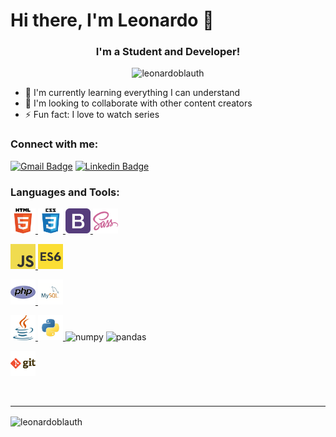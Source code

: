 # Hi there, I'm Leonardo 👋
<h3 align="center">I'm a Student and Developer!</h3>

<p align="center"> <img src="https://komarev.com/ghpvc/?username=leonardoblauth&label=Profile%20views&color=0e75b6&style=flat" alt="leonardoblauth" /> </p>

- 🌱 I'm currently learning everything I can understand
- 👯 I'm looking to collaborate with other content creators
- ⚡ Fun fact: I love to watch series

### Connect with me:
[![Gmail Badge](https://img.shields.io/badge/-Gmail-c14438?style=flat-square&logo=Gmail&logoColor=white&link=mailto:l.blauth00@gmail.com)](mailto:l.blauth00@gmail.com)           [![Linkedin Badge](https://img.shields.io/badge/-Linkedin-blue?style=flat-square&logo=Linkedin&logoColor=white&link=https://www.linkedin.com/in/leonardo-blauth-7b573a1ab)](https://www.linkedin.com/in/leonardo-blauth-7b573a1ab)

<h3 align="left">Languages and Tools:</h3>
<p align="left">
  <a href="https://www.w3.org/html/" target="_blank"> 
    <img src="https://raw.githubusercontent.com/github/explore/80688e429a7d4ef2fca1e82350fe8e3517d3494d/topics/html/html.png" alt="html5" width="40" height="40" /> 
  </a> 
  <a href="https://www.w3schools.com/css/" target="_blank"> 
    <img src="https://raw.githubusercontent.com/github/explore/80688e429a7d4ef2fca1e82350fe8e3517d3494d/topics/css/css.png" alt="css3" width="40" height="40" /> 
  </a>
  <a href="https://www.w3schools.com/bootstrap/" target="_blank"> 
    <img src="https://raw.githubusercontent.com/github/explore/80688e429a7d4ef2fca1e82350fe8e3517d3494d/topics/bootstrap/bootstrap.png" alt="bootstrap" width="40" height="40" />
  </a>
  <a href="https://www.w3schools.com/sass/" target="_blank"> 
    <img src="https://raw.githubusercontent.com/github/explore/80688e429a7d4ef2fca1e82350fe8e3517d3494d/topics/sass/sass.png" alt="sass" width="40" height="40" />
  </a>
</p>
<p align="left"> 
  <a href="https://www.w3schools.com/javascript/" target="_blank"> 
    <img src="https://raw.githubusercontent.com/github/explore/80688e429a7d4ef2fca1e82350fe8e3517d3494d/topics/javascript/javascript.png" alt="javascript" width="40" height="40" /> 
  </a>
  <a href="https://www.w3schools.com/es6/" target="_blank"> 
    <img src="https://raw.githubusercontent.com/github/explore/80688e429a7d4ef2fca1e82350fe8e3517d3494d/topics/es6/es6.png" alt="es6" width="40" height="40" />
  </a>
</p>
<p align="left"> 
  <a href="https://www.w3schools.com/php/" target="_blank"> 
    <img src="https://raw.githubusercontent.com/github/explore/ccc16358ac4530c6a69b1b80c7223cd2744dea83/topics/php/php.png" alt="php" width="40" height="40" /> 
  </a>
  <a href="https://www.w3schools.com/mysql/" target="_blank"> 
    <img src="https://raw.githubusercontent.com/github/explore/80688e429a7d4ef2fca1e82350fe8e3517d3494d/topics/mysql/mysql.png" alt="mysql" width="40" height="40" />
  </a>
</p>
<p align="left"> 
  <a href="https://www.java.com" target="_blank"> 
    <img src="https://raw.githubusercontent.com/github/explore/80688e429a7d4ef2fca1e82350fe8e3517d3494d/topics/java/java.png" alt="java" width="40" height="40" /> 
  </a>
  <a href="https://www.python.org" target="_blank"> 
    <img src="https://raw.githubusercontent.com/github/explore/80688e429a7d4ef2fca1e82350fe8e3517d3494d/topics/python/python.png" alt="python" width="40" height="40" /> 
  </a> 
  <img src="https://cdn.jsdelivr.net/npm/simple-icons@v3/icons/numpy.svg" alt="numpy" width="40" height="40" />
  <img src="https://cdn.jsdelivr.net/npm/simple-icons@v3/icons/pandas.svg" alt="pandas" width="40" height="40" />
</p>
<p align="left">
  <a href="https://www.w3schools.com/git/" target="_blank"> 
    <img src="https://raw.githubusercontent.com/github/explore/80688e429a7d4ef2fca1e82350fe8e3517d3494d/topics/git/git.png" alt="java" width="40" height="40" /> 
  </a>
</p>

<br />

---

<p><img align="center" src="https://github-readme-stats.vercel.app/api/top-langs?username=leonardoblauth&show_icons=true&locale=en&layout=compact" alt="leonardoblauth" /></p>

<!--<p>&nbsp;<img align="center" src="https://github-readme-stats.vercel.app/api?username=leonardoblauth&show_icons=true&locale=en" alt="leonardoblauth" /></p>-->

<!--
[<img src="https://novatorem-flame.vercel.app/api/spotify" alt="Leonardo Blauth Spotify Playing" width="350" />](https://open.spotify.com/user/Easill)
-->
